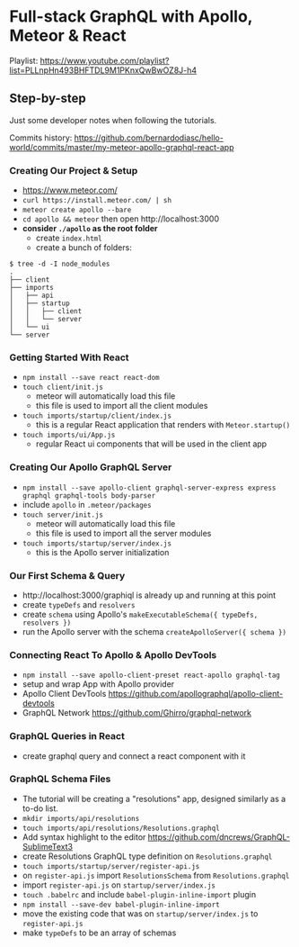 # Full-stack GraphQL with Apollo, Meteor & React

Playlist: https://www.youtube.com/playlist?list=PLLnpHn493BHFTDL9M1PKnxQwBwOZ8J-h4

## Step-by-step

Just some developer notes when following the tutorials.

Commits history: https://github.com/bernardodiasc/hello-world/commits/master/my-meteor-apollo-graphql-react-app

### Creating Our Project & Setup

- https://www.meteor.com/
- `curl https://install.meteor.com/ | sh`
- `meteor create apollo --bare`
- `cd apollo && meteor` then open http://localhost:3000
- **consider `./apollo` as the root folder**
  - create `index.html`
  - create a bunch of folders:

```
$ tree -d -I node_modules
.
├── client
├── imports
│   ├── api
│   ├── startup
│   │   ├── client
│   │   └── server
│   └── ui
└── server
```

### Getting Started With React

- `npm install --save react react-dom`
- `touch client/init.js`
  - meteor will automatically load this file
  - this file is used to import all the client modules
- `touch imports/startup/client/index.js`
  - this is a regular React application that renders with `Meteor.startup()`
- `touch imports/ui/App.js`
  - regular React ui components that will be used in the client app

### Creating Our Apollo GraphQL Server

- `npm install --save apollo-client graphql-server-express express graphql graphql-tools body-parser`
- include `apollo` in `.meteor/packages`
- `touch server/init.js`
  - meteor will automatically load this file
  - this file is used to import all the server modules
- `touch imports/startup/server/index.js`
  - this is the Apollo server initialization

### Our First Schema & Query

- http://localhost:3000/graphiql is already up and running at this point
- create `typeDefs` and `resolvers`
- create `schema` using Apollo's `makeExecutableSchema({ typeDefs, resolvers })`
- run the Apollo server with the schema `createApolloServer({ schema })`

### Connecting React To Apollo & Apollo DevTools

- `npm install --save apollo-client-preset react-apollo graphql-tag`
- setup and wrap App with Apollo provider
- Apollo Client DevTools https://github.com/apollographql/apollo-client-devtools
- GraphQL Network https://github.com/Ghirro/graphql-network

### GraphQL Queries in React

- create graphql query and connect a react component with it

### GraphQL Schema Files

- The tutorial will be creating a "resolutions" app, designed similarly as a to-do list.
- `mkdir imports/api/resolutions`
- `touch imports/api/resolutions/Resolutions.graphql`
- Add syntax highlight to the editor https://github.com/dncrews/GraphQL-SublimeText3
- create Resolutions GraphQL type definition on `Resolutions.graphql`
- `touch imports/startup/server/register-api.js`
- on `register-api.js` import `ResolutionsSchema` from `Resolutions.graphql`
- import `register-api.js` on `startup/server/index.js`
- `touch .babelrc` and include `babel-plugin-inline-import` plugin
- `npm install --save-dev babel-plugin-inline-import`
- move the existing code that was on `startup/server/index.js` to `register-api.js`
- make `typeDefs` to be an array of schemas
